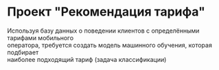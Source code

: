 # Проект "Рекомендация тарифа" 

Используя базу данных о поведении клиентов с определёнными тарифами мобильного  
оператора, требуется создать модель машинного обучения, которая подбирает  
наиболее подходящий тариф (задача классификации)
